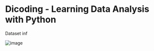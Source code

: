 # Dicoding - Learning Data Analysis with Python
Dataset inf

![image](https://github.com/JamesVSeVERYBODY/Submission/assets/88029424/fffd2ab6-1f45-419e-9bcb-5348183bd170)
